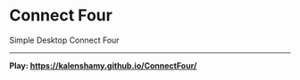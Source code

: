 # Connect Four
Simple Desktop Connect Four

---

**Play: https://kalenshamy.github.io/ConnectFour/**
